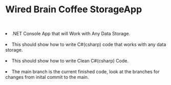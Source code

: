 # Wired Brain Coffee StorageApp
<br><li> .NET Console App that will Work with Any Data Storage.</li>
<br> <li> This should show how to write C#(csharp) code that works with any data storage.</li>
<br> <li> This should show how to write Clean C#(csharp) Code.</li>
<br> <li> The main branch is the current finished code, look at the branches for changes from inital commit to the main.</li>
